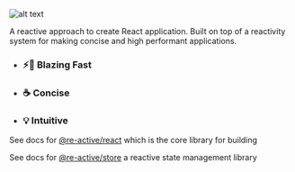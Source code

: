 ![alt text](https://github.com/kutlugsahin/re-active/tree/master/media/reactive-logo-m.png)

A reactive approach to create React application. Built on top of a reactivity system for making concise and high performant applications.

- ### ⚡🚀 Blazing Fast
- ### ☕ Concise
- ### 💡 Intuitive


See docs for [@re-active/react](https://github.com/kutlugsahin/re-active/tree/master/packages/react) which is the core library for building

See docs for [@re-active/store](https://github.com/kutlugsahin/re-active/tree/master/packages/store) a reactive state management library
